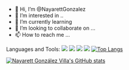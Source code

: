 - 👋 Hi, I’m @NayarettGonzalez
- 👀 I’m interested in ..
- 🌱 I’m currently learning 
- 💞️ I’m looking to collaborate on ...
- 📫 How to reach me ...

Languages and Tools:
<img src="https://img.icons8.com/color/48/000000/javascript--v2.png">
<img src="https://img.icons8.com/color/48/000000/bootstrap.png">
<img src="https://img.icons8.com/color/48/000000/python--v1.png">
<img src="https://img.icons8.com/color/48/000000/opencv.png">
[![Top Langs](https://github-readme-stats.vercel.app/api/top-langs/?username=NayarettGonzalez&layout=compact&theme=gruvbox)](https://github.com/anuraghazra/github-readme-stats)


[![Nayarett González Villa's GitHub stats](https://github-readme-stats.vercel.app/api?username=NayarettGonzalez&theme=gruvbox)](https://github.com/NayarettGonzalez/github-readme-stats)



<!---
NayarettGonzalez/NayarettGonzalez is a ✨ special ✨ repository because its `README.md` (this file) appears on your GitHub profile.
You can click the Preview link to take a look at your changes.
--->
